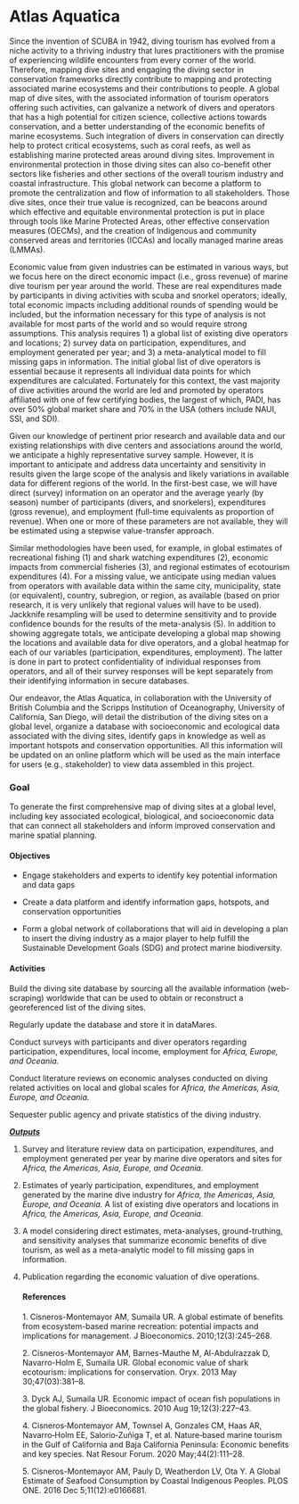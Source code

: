 Atlas Aquatica
================

Since the invention of SCUBA in 1942, diving tourism has evolved from a
niche activity to a thriving industry that lures practitioners with the
promise of experiencing wildlife encounters from every corner of the
world. Therefore, mapping dive sites and engaging the diving sector in
conservation frameworks directly contribute to mapping and protecting
associated marine ecosystems and their contributions to people. A global
map of dive sites, with the associated information of tourism operators
offering such activities, can galvanize a network of divers and
operators that has a high potential for citizen science, collective
actions towards conservation, and a better understanding of the economic
benefits of marine ecosystems. Such integration of divers in
conservation can directly help to protect critical ecosystems, such as
coral reefs, as well as establishing marine protected areas around
diving sites. Improvement in environmental protection in those diving
sites can also co-benefit other sectors like fisheries and other
sections of the overall tourism industry and coastal infrastructure.
This global network can become a platform to promote the centralization
and flow of information to all stakeholders. Those dive sites, once
their true value is recognized, can be beacons around which effective
and equitable environmental protection is put in place through tools
like Marine Protected Areas, other effective conservation measures
(OECMs), and the creation of Indigenous and community conserved areas
and territories (ICCAs) and locally managed marine areas (LMMAs).

Economic value from given industries can be estimated in various ways,
but we focus here on the direct economic impact (i.e., gross revenue) of
marine dive tourism per year around the world. These are real
expenditures made by participants in diving activities with scuba and
snorkel operators; ideally, total economic impacts including additional
rounds of spending would be included, but the information necessary for
this type of analysis is not available for most parts of the world and
so would require strong assumptions. This analysis requires 1) a global
list of existing dive operators and locations; 2) survey data on
participation, expenditures, and employment generated per year; and 3) a
meta-analytical model to fill missing gaps in information. The initial
global list of dive operators is essential because it represents all
individual data points for which expenditures are calculated.
Fortunately for this context, the vast majority of dive activities
around the world are led and promoted by operators affiliated with one
of few certifying bodies, the largest of which, PADI, has over 50%
global market share and 70% in the USA (others include NAUI, SSI, and
SDI).

Given our knowledge of pertinent prior research and available data and
our existing relationships with dive centers and associations around the
world, we anticipate a highly representative survey sample. However, it
is important to anticipate and address data uncertainty and sensitivity
in results given the large scope of the analysis and likely variations
in available data for different regions of the world. In the first-best
case, we will have direct (survey) information on an operator and the
average yearly (by season) number of participants (divers, and
snorkelers), expenditures (gross revenue), and employment (full-time
equivalents as proportion of revenue). When one or more of these
parameters are not available, they will be estimated using a stepwise
value-transfer approach.

Similar methodologies have been used, for example, in global estimates
of recreational fishing (1) and shark watching expenditures (2),
economic impacts from commercial fisheries (3), and regional estimates
of ecotourism expenditures (4). For a missing value, we anticipate using
median values from operators with available data within the same city,
municipality, state (or equivalent), country, subregion, or region, as
available (based on prior research, it is very unlikely that regional
values will have to be used). Jackknife resampling will be used to
determine sensitivity and to provide confidence bounds for the results
of the meta-analysis (5). In addition to showing aggregate totals, we
anticipate developing a global map showing the locations and available
data for dive operators, and a global heatmap for each of our variables
(participation, expenditures, employment). The latter is done in part to
protect confidentiality of individual responses from operators, and all
of their survey responses will be kept separately from their identifying
information in secure databases.

Our endeavor, the Atlas Aquatica, in collaboration with the University
of British Columbia and the Scripps Institution of Oceanography,
University of California, San Diego, will detail the distribution of the
diving sites on a global level, organize a database with socioeconomic
and ecological data associated with the diving sites, identify gaps in
knowledge as well as important hotspots and conservation opportunities.
All this information will be updated on an online platform which will be
used as the main interface for users (e.g., stakeholder) to view data
assembled in this project.

### Goal

To generate the first comprehensive map of diving sites at a global
level, including key associated ecological, biological, and
socioeconomic data that can connect all stakeholders and inform improved
conservation and marine spatial planning.

#### Objectives

-   Engage stakeholders and experts to identify key potential
    information and data gaps

-   Create a data platform and identify information gaps, hotspots, and
    conservation opportunities

-   Form a global network of collaborations that will aid in developing
    a plan to insert the diving industry as a major player to help
    fulfill the Sustainable Development Goals (SDG) and protect marine
    biodiversity.

#### Activities

Build the diving site database by sourcing all the available information
(web-scraping) worldwide that can be used to obtain or reconstruct a
georeferenced list of the diving sites.

Regularly update the database and store it in dataMares.

Conduct surveys with participants and diver operators regarding
participation, expenditures, local income, employment for *Africa,
Europe, and Oceania.*

Conduct literature reviews on economic analyses conducted on diving
related activities on local and global scales for *Africa, the Americas,
Asia, Europe, and Oceania.*

Sequester public agency and private statistics of the diving industry.

<u>***Outputs***</u>

1.  Survey and literature review data on participation, expenditures,
    and employment generated per year by marine dive operators and sites
    for *Africa, the Americas, Asia, Europe, and Oceania.*

2.  Estimates of yearly participation, expenditures, and employment
    generated by the marine dive industry for *Africa, the Americas,
    Asia, Europe, and Oceania.* A list of existing dive operators and
    locations in *Africa, the Americas, Asia, Europe, and Oceania.*

3.  A model considering direct estimates, meta-analyses,
    ground-truthing, and sensitivity analyses that summarize economic
    benefits of dive tourism, as well as a meta-analytic model to fill
    missing gaps in information.

4.  Publication regarding the economic valuation of dive operations.

    #### References

    1\. Cisneros-Montemayor AM, Sumaila UR. A global estimate of
    benefits from ecosystem-based marine recreation: potential impacts
    and implications for management. J Bioeconomics. 2010;12(3):245–268.

    2\. Cisneros-Montemayor AM, Barnes-Mauthe M, Al-Abdulrazzak D,
    Navarro-Holm E, Sumaila UR. Global economic value of shark
    ecotourism: implications for conservation. Oryx. 2013 May
    30;47(03):381–8.

    3\. Dyck AJ, Sumaila UR. Economic impact of ocean fish populations
    in the global fishery. J Bioeconomics. 2010 Aug 19;12(3):227–43.

    4\. Cisneros‐Montemayor AM, Townsel A, Gonzales CM, Haas AR,
    Navarro‐Holm EE, Salorio‐Zuñiga T, et al. Nature‐based marine
    tourism in the Gulf of California and Baja California Peninsula:
    Economic benefits and key species. Nat Resour Forum. 2020
    May;44(2):111–28.

    5\. Cisneros-Montemayor AM, Pauly D, Weatherdon LV, Ota Y. A Global
    Estimate of Seafood Consumption by Coastal Indigenous Peoples. PLOS
    ONE. 2016 Dec 5;11(12):e0166681.
